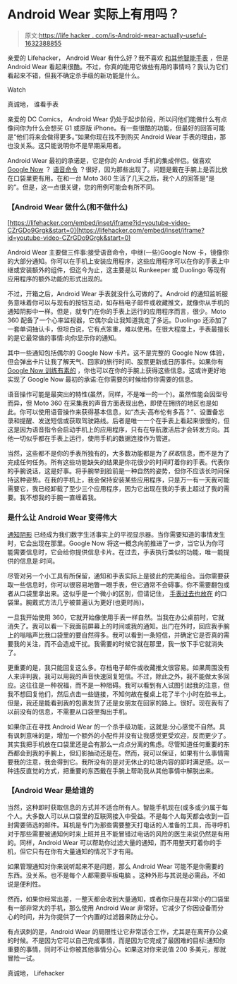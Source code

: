 # Android Wear 实际上有用吗？

> 原文:[https://life hacker . com/is-Android-wear-actually-useful-1632388855](https://lifehacker.com/is-android-wear-actually-useful-1632388855)

亲爱的 Lifehacker，
Android Wear 有什么好？我不喜欢 [和其他智能手表](http://lifehacker.com/what-can-i-do-with-a-smartwatch-and-should-i-get-one-513197351) ，但是 Android Wear 看起来很酷。不过，你真的能用它做些有用的事情吗？我认为它们看起来不错，但我不确定杀手级的新功能是什么。

Watch

真诚地，
谁看手表

亲爱的 DC Comics，
Android Wear 仍处于起步阶段，所以问他们能做什么有点像问你为什么会想买 G1 或原版 iPhone。有一些很酷的功能，但最好的回答可能是“他们将来会做得更多。”如果你现在找不到购买 Android Wear 手表的理由，那也没关系。这只能说明你不是早期采用者。

Android Wear 最初的承诺是，它是你的 Android 手机的集成伴侣。做喜欢 [Google Now](https://lifehacker.com/top-10-awesome-features-of-google-now-1577427243) ？ [语音命令](http://lifehacker.com/everything-you-didnt-know-you-could-do-with-google-voi-512727229) ？很好，因为那些出现了。问题是戴在手腕上是否比放在口袋里更有用。在和一台 Moto 360 生活了几天之后，我个人的回答是“是的”。但是，这一点很关键，您的用例可能会有所不同。

### 【Android Wear 做什么(和不做什么)

 [https://lifehacker.com/embed/inset/iframe?id=youtube-video-CZrGDo9Grgk&start=0](https://lifehacker.com/embed/inset/iframe?id=youtube-video-CZrGDo9Grgk&start=0) 

Android Wear 主要做三件事:接受语音命令，中继(一些)Google Now 卡，镜像你的大部分通知。你可以在手机上安装应用程序，这些应用程序可以在你的手表上中继或安装额外的组件，但迄今为止，这主要是以 Runkeeper 或 Duolingo 等现有应用程序的额外功能的形式出现的。

不过，开箱之后，Android Wear 手表就没什么可做的了。Android 的通知监听服务意味着你可以与现有的按钮互动，如存档电子邮件或收藏推文，就像你从手机的通知阴影中一样。但是，就专门在你的手表上运行的应用程序而言，很少。Moto 360 配备了一个心率监视器，它偶尔会让我知道我走了多远。Duolingo 还添加了一套单词抽认卡，但坦白说，它有点笨重，难以使用。在很大程度上，手表最擅长的是它最常做的事情:向你显示你的通知。

其中一些通知包括偶尔的 Google Now 卡片。这不是完整的 Google Now 体验，但会弹出卡片让我了解天气、回家的旅行时间、股票更新或日历事件。如果你有 [Google Now 训练有素的](https://lifehacker.com/how-to-train-google-now-to-give-you-better-suggestions-1466501425) ，你也可以在你的手腕上获得这些信息。这或许更好地实现了 Google Now 最初的承诺:在你需要的时候给你你需要的信息。

语音操作可能是最突出的特性(虽然，同样，不是唯一的一个)。虽然性能会因型号而异，但 Moto 360 在采集我的声音方面表现出色，即使在拥挤的地区也是如此。你可以使用语音操作来获得基本信息，如“杰夫·高布伦有多高？”、设置备忘录和提醒、发送短信或获取驾驶路线。后者是唯一一个在手表上看起来很慢的，但这是因为语音指令会启动手机上的应用程序，只有在导航激活后才会转发方向。其他一切似乎都在手表上运行，使用手机的数据连接作为管道。

当然，这些都不是你的手表所独有的，大多数功能都是为了*获取*信息，而不是为了完成任何任务。所有这些功能缺失的结果是你花很少的时间盯着你的手表。代表你的手腕说话，这是好事。将手腕举到脸前是一种自然的姿势，但你不应该长时间保持这种姿势。在我的手机上，我会保持安装某些应用程序，只是万一有一天我可能需要它，我已经卸载了至少三个应用程序，因为它出现在我的手表上超过了我的需要。我不想我的手腕一直缠着我。

### **是什么让 Android Wear 变得伟大**

[通知阴影](https://lifehacker.com/supercharge-your-notification-shade-with-these-android-476024342) 已经成为我们数字生活事实上的平视显示器。当你需要知道的事情发生时，它会出现在那里。Google Now 将这一概念向前推进了一步，当它认为你可能需要信息时，它会给你提供信息卡片。在过去，手表执行类似的功能，唯一能提供的信息是:时间。

尽管对另一个小工具有所保留，通知和手表实际上是彼此的完美组合。当你需要获取一些信息时，你可以很容易地瞥一眼手表，但它通常不会碍事。你不需要翻包或者从口袋里拿出来。这似乎是一个微小的区别，但请记住， [手表过去也放在](http://en.wikipedia.org/wiki/Pocket_watch) 的口袋里。腕戴式方法几乎被普遍认为更好(也更时尚)。

一旦我开始使用 360，它就开始像使用手表一样自然。当我在办公桌前时，它就消失了。我可以看一下我面前屏幕上的时间或我的通知。出门在外时，回应我手腕上的嗡嗡声比我口袋里的要自然得多。我可以看到一条短信，并确定它是否真的需要我的关注，而不会造成干扰。我需要的时候它就在那里，我一放下手它就消失了。

更重要的是，我只能回复这么多。存档电子邮件或收藏推文很容易。如果周围没有人来评判我，我可以用我的声音快速回复短信。不过，除此之外，我不能做太多回应。这往往是一种祝福，而不是一种阻碍。我可以看到有人试图引起我的注意，但我不想回复他们，然后点击一些链接，不知何故在餐桌上花了半个小时在脸书上。但是，我还是能看到我的包裹发货了还是女朋友在回家的路上。很好。现在我有了以前没有的信息，不需要从口袋里掏出手机。

如果你正在寻找 Android Wear 的一个杀手级功能，这就是:分心感觉不自然。具有讽刺意味的是，增加一个额外的小配件并没有让我感觉更受欢迎，反而更少了。其实我把手机放在口袋里还是会有那么一点点分离的焦虑。尽管知道任何重要的东西都会到我的手腕上，但幻影抽动还是在。然而，我可以保证，如果有什么事情需要我的注意，我会得到它。我所没有的是对无休止的垃圾内容的即时满足感。以一种违反直觉的方式，把重要的东西戴在手腕上帮助我从其他事情中解脱出来。

### 【Android Wear 是给谁的

当然，这种即时获取信息的方式并不适合所有人。智能手机现在(或多或少)属于每个人。大多数人可以从口袋里的互联网接入中受益。不是每个人每天都会收到一百封需要筛选的邮件。耳机是专门为那些需要整天打电话的人准备的工具，而寻呼机对于那些需要被通知何时来上班并且不能冒错过电话的风险的医生来说仍然是有用的。同样，Android Wear 可以帮助你过滤大量的通知，而不用整天盯着你的手机，但它只有在你有大量通知的情况下才有用。

如果管理通知对你来说听起来不是问题，那么 Android Wear 可能不是你需要的东西。没关系。也不是每个人都需要平板电脑 。这种外形与其说是必需品，不如说是便利性。

然而，如果你经常出差，一整天都会收到大量通知，或者你只是在非常小的口袋里有一部非常大的手机，那么使用 Android Wear 非常好。它减少了你因设备而分心的时间，并为你提供了一个内置的过滤器来防止分心。

有点讽刺的是，Android Wear 的局限性让它非常适合工作，尤其是在离开办公桌的时候。不是因为它可以自己完成事情，而是因为它完成了最困难的目标:通知你重要的事情，同时不让你被其他事情分心。如果这对你来说值 200 多美元，那就冒险一试。

真诚地，
Lifehacker